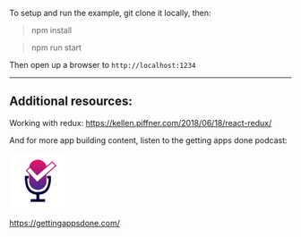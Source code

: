 To setup and run the example, git clone it locally, then:

> npm install

> npm run start

Then open up a browser to `http://localhost:1234`

---

## Additional resources:

Working with redux: https://kellen.piffner.com/2018/06/18/react-redux/

And for more app building content, listen to the getting apps done podcast:

<img src="gettingappsdone-logo.png" alt="getting apps done" width="100" />

https://gettingappsdone.com/
